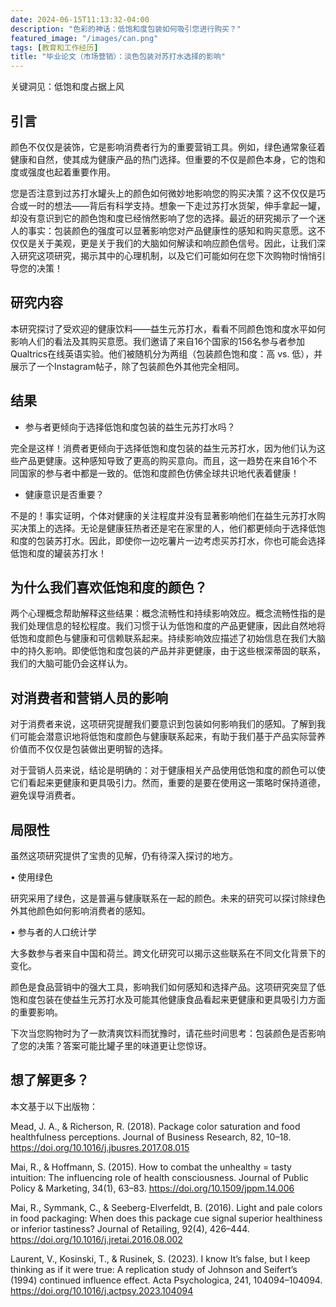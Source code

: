 ```yaml
---
date: 2024-06-15T11:13:32-04:00
description: "色彩的神话：低饱和度包装如何吸引您进行购买？"
featured_image: "/images/can.png"
tags: [教育和工作经历]
title: "毕业论文（市场营销）：淡色包装对苏打水选择的影响"
---
```

关键洞见：低饱和度占据上风

## 引言
颜色不仅仅是装饰，它是影响消费者行为的重要营销工具。例如，绿色通常象征着健康和自然，使其成为健康产品的热门选择。但重要的不仅是颜色本身，它的饱和度或强度也起着重要作用。

您是否注意到过苏打水罐头上的颜色如何微妙地影响您的购买决策？这不仅仅是巧合或一时的想法——背后有科学支持。想象一下走过苏打水货架，伸手拿起一罐，却没有意识到它的颜色饱和度已经悄然影响了您的选择。最近的研究揭示了一个迷人的事实：包装颜色的强度可以显著影响您对产品健康性的感知和购买意愿。这不仅仅是关于美观，更是关于我们的大脑如何解读和响应颜色信号。因此，让我们深入研究这项研究，揭示其中的心理机制，以及它们可能如何在您下次购物时悄悄引导您的决策！

## 研究内容
本研究探讨了受欢迎的健康饮料——益生元苏打水，看看不同颜色饱和度水平如何影响人们的看法及其购买意愿。我们邀请了来自16个国家的156名参与者参加Qualtrics在线英语实验。他们被随机分为两组（包装颜色饱和度：高 vs. 低），并展示了一个Instagram帖子，除了包装颜色外其他完全相同。

## 结果
- 参与者更倾向于选择低饱和度包装的益生元苏打水吗？

完全是这样！消费者更倾向于选择低饱和度包装的益生元苏打水，因为他们认为这些产品更健康。这种感知导致了更高的购买意向。而且，这一趋势在来自16个不同国家的参与者中都是一致的。低饱和度颜色仿佛全球共识地代表着健康！

- 健康意识是否重要？

不是的！事实证明，个体对健康的关注程度并没有显著影响他们在益生元苏打水购买决策上的选择。无论是健康狂热者还是宅在家里的人，他们都更倾向于选择低饱和度的包装苏打水。因此，即使你一边吃薯片一边考虑买苏打水，你也可能会选择低饱和度的罐装苏打水！

## 为什么我们喜欢低饱和度的颜色？
两个心理概念帮助解释这些结果：概念流畅性和持续影响效应。概念流畅性指的是我们处理信息的轻松程度。我们习惯于认为低饱和度的产品更健康，因此自然地将低饱和度颜色与健康和可信赖联系起来。持续影响效应描述了初始信息在我们大脑中的持久影响。即使低饱和度包装的产品并非更健康，由于这些根深蒂固的联系，我们的大脑可能仍会这样认为。

## 对消费者和营销人员的影响
对于消费者来说，这项研究提醒我们要意识到包装如何影响我们的感知。了解到我们可能会潜意识地将低饱和度颜色与健康联系起来，有助于我们基于产品实际营养价值而不仅仅是包装做出更明智的选择。

对于营销人员来说，结论是明确的：对于健康相关产品使用低饱和度的颜色可以使它们看起来更健康和更具吸引力。然而，重要的是要在使用这一策略时保持道德，避免误导消费者。

## 局限性
虽然这项研究提供了宝贵的见解，仍有待深入探讨的地方。

• 使用绿色

研究采用了绿色，这是普遍与健康联系在一起的颜色。未来的研究可以探讨除绿色外其他颜色如何影响消费者的感知。

• 参与者的人口统计学

大多数参与者来自中国和荷兰。跨文化研究可以揭示这些联系在不同文化背景下的变化。

颜色是食品营销中的强大工具，影响我们如何感知和选择产品。这项研究突显了低饱和度包装在使益生元苏打水及可能其他健康食品看起来更健康和更具吸引力方面的重要影响。

下次当您购物时为了一款清爽饮料而犹豫时，请花些时间思考：包装颜色是否影响了您的决策？答案可能比罐子里的味道更让您惊讶。

## 想了解更多？
本文基于以下出版物：

Mead, J. A., & Richerson, R. (2018). Package color saturation and food healthfulness perceptions. Journal of Business Research, 82, 10–18. https://doi.org/10.1016/j.jbusres.2017.08.015 

Mai, R., & Hoffmann, S. (2015). How to combat the unhealthy = tasty intuition: The influencing role of health consciousness. Journal of Public Policy & Marketing, 34(1), 63–83. https://doi.org/10.1509/jppm.14.006

Mai, R., Symmank, C., & Seeberg-Elverfeldt, B. (2016). Light and pale colors in food packaging: When does this package cue signal superior healthiness or inferior tastiness? Journal of Retailing, 92(4), 426–444. https://doi.org/10.1016/j.jretai.2016.08.002

Laurent, V., Kosinski, T., & Rusinek, S. (2023). I know It’s false, but I keep thinking as if it were true: A replication study of Johnson and Seifert’s (1994) continued influence effect. Acta Psychologica, 241, 104094–104094. https://doi.org/10.1016/j.actpsy.2023.104094



